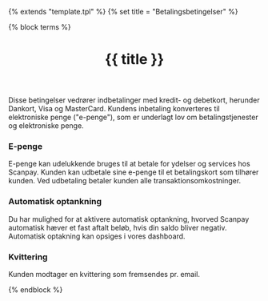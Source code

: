 {% extends "template.tpl" %}
{% set title = "Betalingsbetingelser" %}

{% block terms %}
<header>
  <h1 class="terms--h1">{{ title }}</h1>
</header>
<article data-date="{{ date }}" data-hash="{{ hash }}" class="terms--">
  <p>
    Disse betingelser vedrører indbetalinger med kredit- og debetkort, herunder Dankort, Visa og MasterCard. Kundens inbetaling konverteres til elektroniske penge ("e-penge"), som er underlagt lov om betalingstjenester og elektroniske penge.
  </p>

  <h3 class="terms--h3">E-penge</h3>
  <p>
    E-penge kan udelukkende bruges til at betale for ydelser og services hos Scanpay. Kunden kan udbetale sine e-penge til et betalingskort som tilhører kunden. Ved udbetaling betaler kunden alle transaktionsomkostninger.
  </p>

  <h3 class="terms--h3">Automatisk optankning</h3>
  <p>
    Du har mulighed for at aktivere automatisk optankning, hvorved Scanpay automatisk hæver et fast aftalt beløb, hvis din saldo bliver negativ. Automatisk optakning kan opsiges i vores dashboard.
  </p>

  <h3 class="terms--h3">Kvittering</h3>
  <p>
    Kunden modtager en kvittering som fremsendes pr. email.
  </p>
</article>
{% endblock %}
